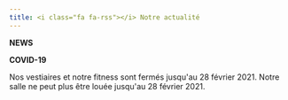 ```yaml
---
title: <i class="fa fa-rss"></i> Notre actualité
---
```

****NEWS****



****COVID-19****

Nos vestiaires et notre fitness sont fermés jusqu'au 28 février 2021.
Notre salle ne peut plus être louée jusqu'au 28 février 2021.